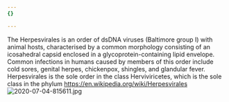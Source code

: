 ```yaml
---
{}

---
```

The Herpesvirales is an order of dsDNA viruses (Baltimore group I) with animal hosts, characterised by a common morphology consisting of an icosahedral capsid enclosed in a glycoprotein-containing lipid envelope. Common infections in humans caused by members of this order include cold sores, genital herpes, chickenpox, shingles, and glandular fever. Herpesvirales is the sole order in the class Herviviricetes, which is the sole class in the phylum
https://en.wikipedia.org/wiki/Herpesvirales
![2020-07-04-815611.jpg](https://opeymd.github.io/crazymint/assets/2020-07-04-815611.jpg)
